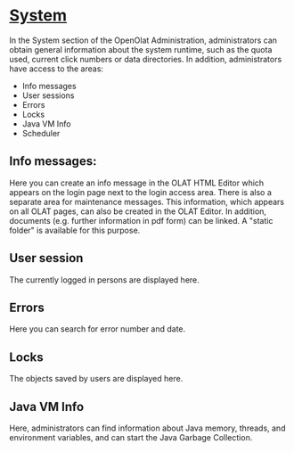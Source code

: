 #  [System](System.html)

In the System section of the OpenOlat Administration, administrators can
obtain general information about the system runtime, such as the quota used,
current click numbers or data directories. In addition, administrators have
access to the areas:

  * Info messages
  * User sessions
  * Errors
  * Locks
  * Java VM Info
  * Scheduler

## Info messages:

Here you can create an info message in the OLAT HTML Editor which appears on
the login page next to the login access area. There is also a separate area
for maintenance messages. This information, which appears on all OLAT pages,
can also be created in the OLAT Editor. In addition, documents (e.g. further
information in pdf form) can be linked. A "static folder" is available for
this purpose.

## User session

The currently logged in persons are displayed here.

## Errors

Here you can search for error number and date.

## Locks

The objects saved by users are displayed here.

## Java VM Info

Here, administrators can find information about Java memory, threads, and
environment variables, and can start the Java Garbage Collection.

